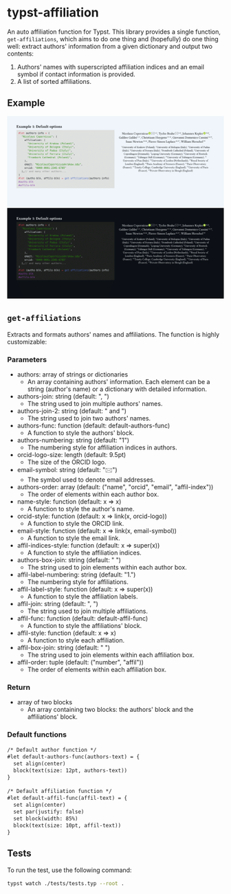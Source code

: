 # typst-affiliation

An auto affiliation function for Typst. This library provides a single function, `get-affiliations`, which aims to do one thing and (hopefully) do one thing well: extract authors' information from a given dictionary and output two contents:
1. Authors' names with superscripted affiliation indices and an email symbol if contact information is provided.
2. A list of sorted affiliations.

## Example
![Example Output](assets/tests-light.png#gh-light-mode-only)
![Example Output](assets/tests-dark.png#gh-dark-mode-only)

## `get-affiliations`
Extracts and formats authors' names and affiliations. The function is highly customizable:

### Parameters
- authors: array of strings or dictionaries
    * An array containing authors' information. Each element can be a string (author's name) or a dictionary with detailed information.
- authors-join: string (default: ", ")
    * The string used to join multiple authors' names.
- authors-join-2: string (default: " and ")
    * The string used to join two authors' names.
- authors-func: function (default: default-authors-func)
    * A function to style the authors' block.
- authors-numbering: string (default: "1")
    * The numbering style for affiliation indices in authors.
- orcid-logo-size: length (default: 9.5pt)
    * The size of the ORCID logo.
- email-symbol: string (default: "🖂")
    * The symbol used to denote email addresses.
- authors-order: array (default: ("name", "orcid", "email", "affil-index"))
    * The order of elements within each author box.
- name-style: function (default: x => x)
    * A function to style the author's name.
- orcid-style: function (default: x => link(x, orcid-logo))
    * A function to style the ORCID link.
- email-style: function (default: x => link(x, email-symbol))
    * A function to style the email link.
- affil-indices-style: function (default: x => super(x))
    * A function to style the affiliation indices.
- authors-box-join: string (default: " ")
    * The string used to join elements within each author box.
- affil-label-numbering: string (default: "1.")
    * The numbering style for affiliations.
- affil-label-style: function (default: x => super(x))
    * A function to style the affiliation labels.
- affil-join: string (default: ", ")
    * The string used to join multiple affiliations.
- affil-func: function (default: default-affil-func)
    * A function to style the affiliations' block.
- affil-style: function (default: x => x)
    * A function to style each affiliation.
- affil-box-join: string (default: " ")
    * The string used to join elements within each affiliation box.
- affil-order: tuple (default: ("number", "affil"))
    * The order of elements within each affiliation box.

### Return
- array of two blocks
    * An array containing two blocks: the authors' block and the affiliations' block.

### Default functions
```typst
/* Default author function */
#let default-authors-func(authors-text) = {
  set align(center)
  block(text(size: 12pt, authors-text))
}

/* Default affiliation function */
#let default-affil-func(affil-text) = {
  set align(center)
  set par(justify: false)
  set block(width: 85%)
  block(text(size: 10pt, affil-text))
}
```

## Tests

To run the test, use the following command:

```bash
typst watch ./tests/tests.typ --root .